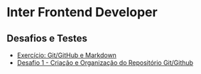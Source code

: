 # Inter Frontend Developer
## Desafios e Testes
* [Exercício: Git/GitHub e Markdown](https://github.com/kaiohenrikk/bootcamp-dio/tree/main/exercicio-git-github-e-markdown)
* [Desafio 1 - Criação e Organização do Repositório Git/Github](https://github.com/kaiohenrikk/bootcamp-dio/tree/main/desafio-criacao-organizacao-do-repositorio)
